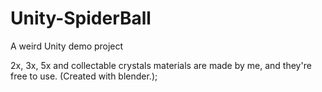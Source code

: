 # Unity-SpiderBall
A weird Unity demo project

2x, 3x, 5x and collectable crystals materials are made by me, and they're free to use. (Created with blender.);
